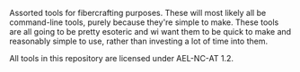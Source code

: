 Assorted tools for fibercrafting purposes.
These will most likely all be command-line tools, purely because they're simple to make.
These tools are all going to be pretty esoteric and wi want them to be quick to make and reasonably simple to use, rather than investing a lot of time into them.

All tools in this repository are licensed under AEL-NC-AT 1.2.
